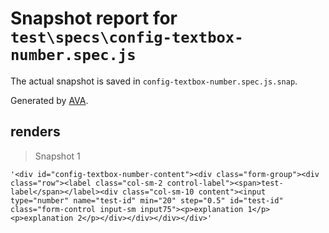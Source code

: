 # Snapshot report for `test\specs\config-textbox-number.spec.js`

The actual snapshot is saved in `config-textbox-number.spec.js.snap`.

Generated by [AVA](https://ava.li).

## renders

> Snapshot 1

    '<div id="config-textbox-number-content"><div class="form-group"><div class="row"><label class="col-sm-2 control-label"><span>test-label</span></label><div class="col-sm-10 content"><input type="number" name="test-id" min="20" step="0.5" id="test-id" class="form-control input-sm input75"><p>explanation 1</p><p>explanation 2</p></div></div></div></div>'
